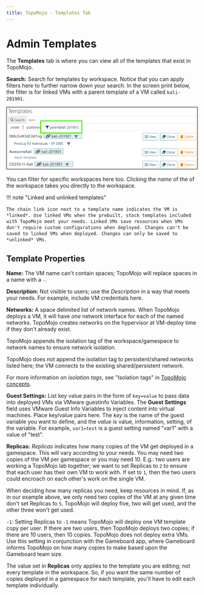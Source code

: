 ```yaml
---
title: TopoMojo - Templates Tab
---
```


# Admin Templates

The **Templates** tab is where you can view all of the templates that exist in TopoMojo.

**Search:** Search for templates by workspace. Notice that you can apply filters here to further narrow down your search. In the screen print below, the filter is for linked VMs with a parent template of a VM called `kali-201901`.

![templates filter](img/templates-filter.png)

You can filter for specific workspaces here too. Clicking the *name* of the of the workspace takes you directly to the workspace.

!!! note "Linked and unlinked templates"

    The chain link icon next to a template name indicates the VM is *linked*. Use linked VMs when the prebuilt, stock templates included with TopoMojo meet your needs. Linked VMs save resources when VMs don't require custom configurations when deployed. Changes can't be saved to linked VMs when deployed. Changes can only be saved to *unlinked* VMs.

## Template Properties

**Name:** The VM name can't contain spaces; TopoMojo will replace spaces in a name with a `-`.

**Description:** Not visible to users; use the *Description* in a way that meets your needs. For example, include VM credentials here.

**Networks:** A space delimited list of network names. When TopoMojo deploys a VM, it will have *one* network interface for each of the named networks. TopoMojo creates networks on the hypervisor at VM-deploy time if they don't already exist.

TopoMojo appends the isolation tag of the workspace/gamespace to network names to ensure network isolation.

TopoMojo does not append the isolation tag to persistent/shared networks listed here; the VM connects to the existing shared/persistent network.

For more information on *isolation tags*, see "Isolation tags" in [TopoMojo concepts](about.md/#isolation-tag).

**Guest Settings:** List key value pairs in the form of `key=value` to pass data into deployed VMs via VMware guestinfo Variables. The **Guest Settings** field uses VMware Guest Info Variables to inject content into virtual machines. Place key/value pairs here. The *key* is the name of the guest variable you want to define, and the *value* is value, information, setting, of the variable. For example, `var1=test` is a guest setting named "var1" with a value of "test".

**Replicas:** *Replicas* indicates how many copies of the VM get deployed in a gamespace. This will vary according to your needs. You may need two copies of the VM per gamespace or you may need 10. E.g.: two users are working a TopoMojo lab together; we want to set Replicas to `2` to ensure that each user has their own VM to work with. If set to `1`, then the two users could encroach on each other's work on the single VM.

When deciding how many replicas you need, keep resources in mind. If, as in our example above, we only need two copies of the VM at any given time don't set Replicas to `5`. TopoMojo will deploy five, two will get used, and the other three won't get used.

`-1`: Setting Replicas to `-1` means TopoMojo will deploy one VM template copy per user. If there are two users, then TopoMojo deploys two copies; if there are 10 users, then 10 copies. TopoMojo does not deploy extra VMs. Use this setting in conjunction with the Gameboard app, where Gameboard informs TopoMojo on how many copies to make based upon the Gameboard team size.

The value set in **Replicas** only applies to the template you are editing; not every template in the workspace. So, if you want the same number of copies deployed in a gamespace for each template, you'll have to edit each template individually.
